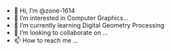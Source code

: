 - 👋 Hi, I’m @zone-1614
- 👀 I’m interested in Computer Graphics...
- 🌱 I’m currently learning Digital Geometry Processing
- 💞️ I’m looking to collaborate on ...
- 📫 How to reach me ...

<!---
zone-1614/zone-1614 is a ✨ special ✨ repository because its `README.md` (this file) appears on your GitHub profile.
You can click the Preview link to take a look at your changes.
--->
